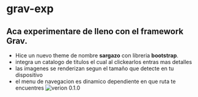 # grav-exp
## Aca experimentare de lleno con el framework Grav.
+ Hice un nuevo theme de nombre **sargazo** con libreria **bootstrap**.
 + integra un catalogo de titulos el cual al clickearlos entras mas detalles
 + las imagenes se renderizan segun el tamaño que detecte en tu dispositivo
 + el menu de navegacion es dinamico dependiente en que ruta te encuentres
![verion 0.1.0](https://elr3y.com/grav-exp_001.gif)
